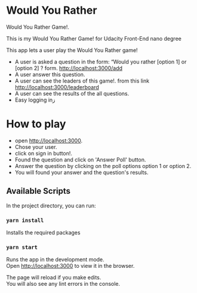 # Would You Rather
Would You Rather Game!.

This is my Would You Rather Game! for Udacity Front-End nano degree 

This app lets a user play the Would You Rather game!

- A user is asked a question in the form: “Would you rather [option 1] or [option 2] ? form.
[http://localhost:3000/add](http://localhost:3000/add) 
- A user answer this question.
- A user can see the leaders of this game!. from this link
[http://localhost:3000/leaderboard](http://localhost:3000/leaderboard) 
- A user can see the results of the all questions.
- Easy logging inز 
# How to play
- open [http://localhost:3000](http://localhost:3000).
- Chose your user.
- click on sign in button!.
- Found the question and click on 'Answer Poll' button.
- Answer the question by clicking on the poll options option 1 or option 2.
- You will found your answer and the question's results.

## Available Scripts

In the project directory, you can run:

### `yarn install`

Installs the required packages 


### `yarn start`

Runs the app in the development mode.\
Open [http://localhost:3000](http://localhost:3000) to view it in the browser.

The page will reload if you make edits.\
You will also see any lint errors in the console.
 
 